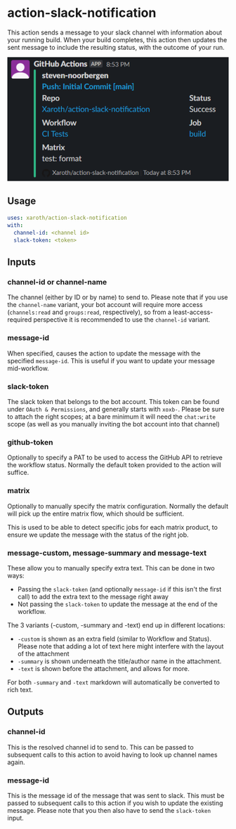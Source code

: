 # action-slack-notification

This action sends a message to your slack channel with information about your running build. When your build completes, this action then updates the sent message to include the resulting status, with the outcome of your run.

<img src="action.png" alt="Slack output">

## Usage

```yaml
uses: xaroth/action-slack-notification
with:
  channel-id: <channel id>
  slack-token: <token>
```

## Inputs

### channel-id or channel-name

The channel (either by ID or by name) to send to. Please note that if you use the `channel-name` variant, your bot account will require more access (`channels:read` and `groups:read`, respectively), so from a least-access-required perspective it is recommended to use the `channel-id` variant.

### message-id

When specified, causes the action to update the message with the specified `message-id`. This is useful if you want to update your message mid-workflow.

### slack-token

The slack token that belongs to the bot account. This token can be found under `OAuth & Permissions`, and generally starts with `xoxb-`. Please be sure to attach the right scopes; at a bare minimum it will need the `chat:write` scope (as well as you manually inviting the bot account into that channel)

### github-token

Optionally to specify a PAT to be used to access the GitHub API to retrieve the workflow status. Normally the default token provided to the action will suffice.

### matrix

Optionally to manually specify the matrix configuration. Normally the default will pick up the entire matrix flow, which should be sufficient.

This is used to be able to detect specific jobs for each matrix product, to ensure we update the message with the status of the right job.

### message-custom, message-summary and message-text

These allow you to manually specify extra text. This can be done in two ways:

- Passing the `slack-token` (and optionally `message-id` if this isn't the first call) to add the extra text to the message right away
- Not passing the `slack-token` to update the message at the end of the workflow.

The 3 variants (-custom, -summary and -text) end up in different locations:

- `-custom` is shown as an extra field (similar to Workflow and Status). Please note that adding a lot of text here might interfere with the layout of the attachment
- `-summary` is shown underneath the title/author name in the attachment.
- `-text` is shown before the attachment, and allows for more.

For both `-summary` and `-text` markdown will automatically be converted to rich text.

## Outputs

### channel-id

This is the resolved channel id to send to. This can be passed to subsequent calls to this action to avoid having to look up channel names again.

### message-id

This is the message id of the message that was sent to slack. This must be passed to subsequent calls to this action if you wish to update the existing message. Please note that you then also have to send the `slack-token` input.

